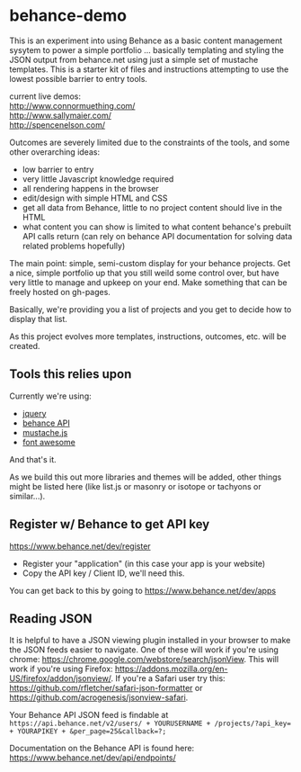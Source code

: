 # behance-demo

This is an experiment into using Behance as a basic content management sysytem to power a simple portfolio ... basically templating and styling the JSON output from behance.net using just a simple set of mustache templates. This is a starter kit of files and instructions attempting to use the lowest possible barrier to entry tools. 

current live demos:<br>
<http://www.connormuething.com/><br>
<http://www.sallymaier.com/><br>
<http://spencenelson.com/>

Outcomes are severely limited due to the constraints of the tools, and some other overarching ideas:

- low barrier to entry
- very little Javascript knowledge required
- all rendering happens in the browser
- edit/design with simple HTML and CSS
- get all data from Behance, little to no project content should live in the HTML
- what content you can show is limited to what content behance's prebuilt API calls return (can rely on behance API documentation for solving data related problems hopefully)

The main point: simple, semi-custom display for your behance projects. Get a nice, simple portfolio up that you still weild some control over, but have very little to manage and upkeep on your end. Make something that can be freely hosted on gh-pages.

Basically, we're providing you a list of projects and you get to decide how to display that list.

As this project evolves more templates, instructions, outcomes, etc. will be created.

## Tools this relies upon

Currently we're using:

- [jquery](http://api.jquery.com/)
- [behance API](https://www.behance.net/dev/api/endpoints/)
- [mustache.js](https://github.com/janl/mustache.js)
- [font awesome](http://fontawesome.io/)

And that's it.

As we build this out more libraries and themes will be added, other things might be listed here (like list.js or masonry or isotope or tachyons or similar...).

## Register w/ Behance to get API key

<https://www.behance.net/dev/register>

- Register your "application" (in this case your app is your website)
- Copy the API key / Client ID, we'll need this.

You can get back to this by going to <https://www.behance.net/dev/apps>

## Reading JSON

It is helpful to have a JSON viewing plugin installed in your browser to make the JSON feeds easier to navigate. One of these will work if you're using chrome: <https://chrome.google.com/webstore/search/jsonView>. This will work if you're using Firefox: <https://addons.mozilla.org/en-US/firefox/addon/jsonview/>. If you're a Safari user try this: <https://github.com/rfletcher/safari-json-formatter> or <https://github.com/acrogenesis/jsonview-safari>.

Your Behance API JSON feed is findable at `https://api.behance.net/v2/users/ + YOURUSERNAME + /projects/?api_key= + YOURAPIKEY + &per_page=25&callback=?;`

Documentation on the Behance API is found here: <https://www.behance.net/dev/api/endpoints/>
